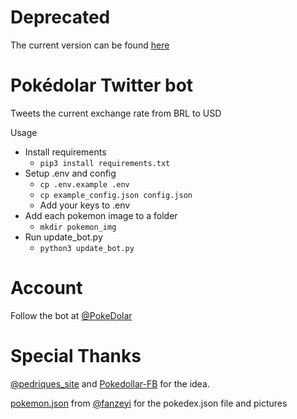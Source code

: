 # Deprecated

The current version can be found [here](https://github.com/PokeDolar)

# Pokédolar Twitter bot

Tweets the current exchange rate from BRL to USD

Usage
 - Install requirements
    - `pip3 install requirements.txt`
 - Setup .env and config
    - `cp .env.example .env`
    - `cp example_config.json config.json`
    - Add your keys to .env
 - Add each pokemon image to a folder
    - `mkdir pokemon_img`
 - Run update_bot.py
    - `python3 update_bot.py`

# Account
Follow the bot at [@PokeDolar](https://twitter.com/PokeDolar)
# Special Thanks
[@pedriques_site](https://twitter.com/pedriques_site) and [Pokedollar-FB](https://www.facebook.com/pokedollar) for the idea.

[pokemon.json](https://github.com/fanzeyi/pokemon.json) from [@fanzeyi](https://github.com/fanzeyi) for the pokedex.json file and pictures
